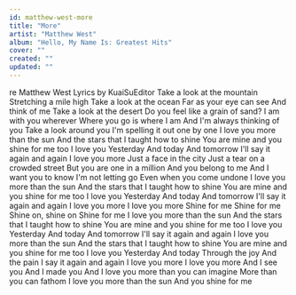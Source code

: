 ```yaml
---
id: matthew-west-more
title: "More"
artist: "Matthew West"
album: "Hello, My Name Is: Greatest Hits"
cover: ""
created: ""
updated: ""
---
```


re
Matthew West
Lyrics by KuaiSuEditor
Take a look at the mountain
Stretching a mile high
Take a look at the ocean
Far as your eye can see
And think of me
Take a look at the desert
Do you feel like a grain of sand?
I am with you wherever
Where you go is where I am
And I'm always thinking of you
Take a look around you
I'm spelling it out one by one
I love you more than the sun
And the stars that I taught how to shine
You are mine and you shine for me too
I love you
Yesterday
And today
And tomorrow
I'll say it again and again
I love you more
Just a face in the city
Just a tear on a crowded street
But you are one in a million
And you belong to me
And I want you to know
I'm not letting go
Even when you come undone
I love you more than the sun
And the stars that I taught how to shine
You are mine and you shine for me too
I love you
Yesterday
And today
And tomorrow
I'll say it again and again
I love you more
I love you more
Shine for me
Shine for me
Shine on, shine on
Shine for me
I love you more than the sun
And the stars that I taught how to shine
You are mine and you shine for me too
I love you
Yesterday
And today
And tomorrow
I'll say it again and again
I love you more than the sun
And the stars that I taught how to shine
You are mine and you shine for me too
I love you
Yesterday
And today
Through the joy
And the pain
I say it again and again
I love you more
I love you more
And I see you
And I made you
And I love you more than you can imagine
More than you can fathom
I love you more than the sun
And you shine for me